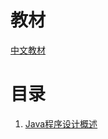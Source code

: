 # 教材
[中文教材](./Java%E6%A0%B8%E5%BF%83%E6%8A%80%E6%9C%AF%C2%B7%E5%8D%B7%20I%EF%BC%88%E5%8E%9F%E4%B9%A6%E7%AC%AC11%E7%89%88%EF%BC%89%20(%E5%87%AF%C2%B7S.%E9%9C%8D%E6%96%AF%E7%89%B9%E6%9B%BC%20(Cay%20S.%20Horstmann))%20(Z-Library).pdf) 

# 目录
1. [Java程序设计概述](./1.Java%E7%A8%8B%E5%BA%8F%E8%AE%BE%E8%AE%A1%E6%A6%82%E8%BF%B0/)